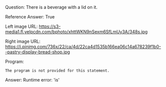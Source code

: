 Question: There is a beverage with a lid on it.

Reference Answer: True

Left image URL: https://s3-media1.fl.yelpcdn.com/bphoto/xhttWKN9nSexm6SfLmUy3A/348s.jpg

Right image URL: https://i.pinimg.com/736x/22/ca/4d/22ca4d1535b166ea06c14a678239f1b0--pastry-display-bread-shop.jpg

Program:

```
The program is not provided for this statement.
```
Answer: Runtime error: 'is'

